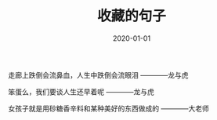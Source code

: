 ﻿---
layout: page
title: 收藏的句子
date: 2020-01-01
categories: 
Author:  jinyu
tags: 
comments: 
toc: 
pinned: 
description: 为了方便之后的写作，建了这个博客模板，
---

走廊上跌倒会流鼻血，人生中跌倒会流眼泪 ————龙与虎

笨蛋么，我们要谈人生还早着呢 ————龙与虎

<!-- more -->

女孩子就是用砂糖香辛料和某种美好的东西做成的 ————大老师
